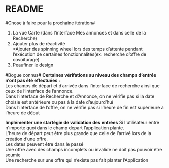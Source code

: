 # README #

#Chose à faire pour la prochaine itération#

1. La vue Carte (dans l’interface Mes annonces et dans celle de la Recherche)  
2. Ajouter plus de réactivité  
                 *Ajouter des spinning wheel lors des temps d’attente pendant l’exécution de certaines fonctionnalités(ex: recherche d’offre de covoiturage)  
3. Peaufiner le design  

#Bogue connus#
**Certaines vérifations au niveau des champs d’entrée n’ont pas été effectuées :**  
       Les champs de départ et d’arrivée dans l’interface de recherche ainsi que ceux de l’interface de l’annonce.   
       Dans l’interface de Recherche et d’Annonce, on ne vérifie pas si la date choisie est antérieure ou pas à la date d’aujourd’hui  
       Dans l’interface de l’offre, on ne vérifie pas si l’heure de fin est supérieure à l’heure de début  

**Implémenter une startégie de validation des entrées** 
      Si l'utilisateur entre n'importe quoi dans le champ depart l’application plante.  
      L’heure de départ peut être plus grande que celle de l’arrivé lors de la création d’une offre.  
      Les dates peuvent être dans le passé  
      Une offre avec des champs incomplets ou invalide ne doit pas pouvoir être soumie  
      Une recherche sur une offre qui n’existe pas fait planter l’Application
